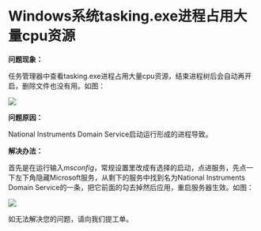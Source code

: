 # Windows系统tasking.exe进程占用大量cpu资源
**问题现象：**

任务管理器中查看tasking.exe进程占用大量cpu资源，结束进程树后会自动再开启，删除文件也没有用。如图：

![](https://github.com/jdcloudcom/cn/blob/edit/image/Elastic-Compute/Virtual-Machine/Windows/Windows%E7%B3%BB%E7%BB%9Ftasking.exe%E8%BF%9B%E7%A8%8B%E5%8D%A0%E7%94%A8%E5%A4%A7%E9%87%8Fcpu%E8%B5%84%E6%BA%9001.png)

**问题原因：**

National Instruments Domain Service启动运行形成的进程导致。



**解决办法：**

首先是在运行输入*msconfig*，常规设置里改成有选择的启动，点进服务，先点一下左下角隐藏Microsoft服务，从剩下的服务中找到名为National Instruments Domain Service的一条，把它前面的勾去掉然后应用，重启服务器生效。如图：

![](https://github.com/jdcloudcom/cn/blob/edit/image/Elastic-Compute/Virtual-Machine/Windows/Windows%E7%B3%BB%E7%BB%9Ftasking.exe%E8%BF%9B%E7%A8%8B%E5%8D%A0%E7%94%A8%E5%A4%A7%E9%87%8Fcpu%E8%B5%84%E6%BA%9002.png)

如无法解决您的问题，请向我们提工单。